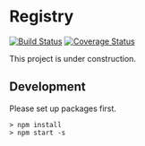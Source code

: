 # Registry 

[![Build Status](https://travis-ci.org/oh-my-github/registry.svg?branch=develop)](https://travis-ci.org/oh-my-github/registry) [![Coverage Status](https://coveralls.io/repos/github/oh-my-github/web-service/badge.svg?branch=develop)](https://coveralls.io/github/oh-my-github/web-service?branch=develop)

This project is under construction.

## Development

Please set up packages first.

```console
> npm install
> npm start -s
```
